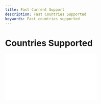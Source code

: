 ```yaml
---
title: Fast Current Support
description: Fast Countries Supported
keywords: Fast countries supported
---
```


# Countries Supported

<embed src="/reusables/for-sellers/_countries-supported.md" />
